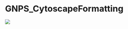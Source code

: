 # GNPS_CytoscapeFormatting

![](https://github.com/mwang87/GNPS_CytoscapeFormatting/workflows/production-integration/badge.svg)
